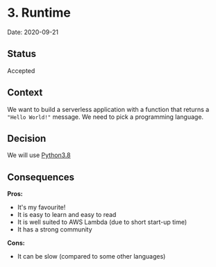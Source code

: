 # 3. Runtime

Date: 2020-09-21

## Status

Accepted

## Context

We want to build a serverless application with a function that
returns a `"Hello World!"` message. We need to pick a programming
language.

## Decision

We will use [Python3.8]

## Consequences

**Pros:**

* It's my favourite!
* It is easy to learn and easy to read
* It is well suited to AWS Lambda (due to short start-up time)
* It has a strong community

**Cons:**

* It can be slow (compared to some other languages)

[Python3.8]: https://www.python.org/downloads/release/python-380/